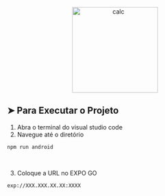 <div align="center">
<img alt="calc" width="200" src="https://github.com/user-attachments/assets/e5161886-3de2-492e-b108-72663c8b6c71">
</div>

## ➤ Para Executar o Projeto
1. Abra o terminal do visual studio code <br/>
2. Navegue até o diretório <br/>
```
npm run android
```
<br/>

3. Coloque a URL no EXPO GO<br/>
```
exp://XXX.XXX.XX.XX:XXXX
```
<br/>
